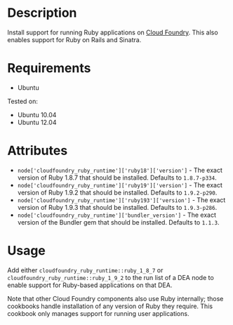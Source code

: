 Description
===========

Install support for running Ruby applications on
[Cloud Foundry](http://www.cloudfoundry.org). This also enables support for
Ruby on Rails and Sinatra.

Requirements
============

* Ubuntu

Tested on:

* Ubuntu 10.04
* Ubuntu 12.04

Attributes
==========

* `node['cloudfoundry_ruby_runtime']['ruby18']['version']` - The exact
version of Ruby 1.8.7 that should be installed. Defaults to `1.8.7-p334`.
* `node['cloudfoundry_ruby_runtime']['ruby19']['version']` - The exact
version of Ruby 1.9.2 that should be installed. Defaults to `1.9.2-p290`.
* `node['cloudfoundry_ruby_runtime']['ruby193']['version']` - The exact
version of Ruby 1.9.3 that should be installed. Defaults to `1.9.3-p286`.
* `node['cloudfoundry_ruby_runtime']['bundler_version']` - The exact
version of the Bundler gem that should be installed. Defaults to `1.1.3`.

Usage
=====

Add either `cloudfoundry_ruby_runtime::ruby_1_8_7` or
`cloudfoundry_ruby_runtime::ruby_1_9_2` to the run list of a DEA node to
enable support for Ruby-based applications on that DEA.

Note that other Cloud Foundry components also use Ruby internally; those
cookbooks handle installation of any version of Ruby they require. This
cookbook only manages support for running user applications.
